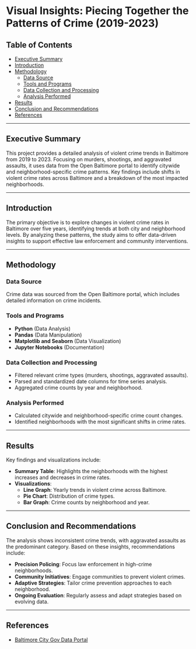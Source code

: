 # Visual Insights: Piecing Together the Patterns of Crime (2019-2023)

## Table of Contents
- [Executive Summary](#executive-summary)
- [Introduction](#introduction)
- [Methodology](#methodology)
  - [Data Source](#data-source)
  - [Tools and Programs](#tools-and-programs)
  - [Data Collection and Processing](#data-collection-and-processing)
  - [Analysis Performed](#analysis-performed)
- [Results](#results)
- [Conclusion and Recommendations](#conclusion-and-recommendations)
- [References](#references)

---

## Executive Summary
This project provides a detailed analysis of violent crime trends in Baltimore from 2019 to 2023. Focusing on murders, shootings, and aggravated assaults, it uses data from the Open Baltimore portal to identify citywide and neighborhood-specific crime patterns. Key findings include shifts in violent crime rates across Baltimore and a breakdown of the most impacted neighborhoods.

---

## Introduction
The primary objective is to explore changes in violent crime rates in Baltimore over five years, identifying trends at both city and neighborhood levels. By analyzing these patterns, the study aims to offer data-driven insights to support effective law enforcement and community interventions.

---

## Methodology

### Data Source
Crime data was sourced from the Open Baltimore portal, which includes detailed information on crime incidents.

### Tools and Programs
- **Python** (Data Analysis)
- **Pandas** (Data Manipulation)
- **Matplotlib and Seaborn** (Data Visualization)
- **Jupyter Notebooks** (Documentation)

### Data Collection and Processing
- Filtered relevant crime types (murders, shootings, aggravated assaults).
- Parsed and standardized date columns for time series analysis.
- Aggregated crime counts by year and neighborhood.

### Analysis Performed
- Calculated citywide and neighborhood-specific crime count changes.
- Identified neighborhoods with the most significant shifts in crime rates.

---

## Results
Key findings and visualizations include:

- **Summary Table**: Highlights the neighborhoods with the highest increases and decreases in crime rates.
- **Visualizations**:
  - **Line Graph**: Yearly trends in violent crime across Baltimore.
  - **Pie Chart**: Distribution of crime types.
  - **Bar Graph**: Crime counts by neighborhood and year.

---

## Conclusion and Recommendations
The analysis shows inconsistent crime trends, with aggravated assaults as the predominant category. Based on these insights, recommendations include:

- **Precision Policing**: Focus law enforcement in high-crime neighborhoods.
- **Community Initiatives**: Engage communities to prevent violent crimes.
- **Adaptive Strategies**: Tailor crime prevention approaches to each neighborhood.
- **Ongoing Evaluation**: Regularly assess and adapt strategies based on evolving data.

---

## References
- [Baltimore City Gov Data Portal](https://data.baltimorecity.gov)
